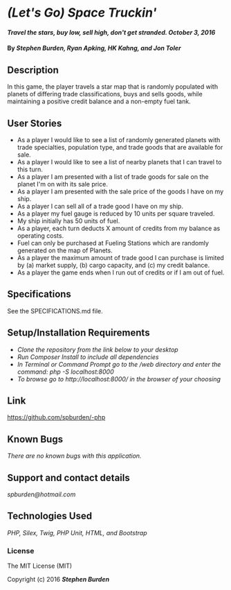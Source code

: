# _(Let's Go) Space Truckin'_

#### _Travel the stars, buy low, sell high, don't get stranded. October 3, 2016_

#### By _**Stephen Burden, Ryan Apking, HK Kahng, and Jon Toler**_

## Description
In this game, the player travels a star map that is randomly populated with planets of differing trade classifications, buys and sells goods, while maintaining a positive credit balance and a non-empty fuel tank.

## User Stories

* As a player I would like to see a list of randomly generated planets with trade specialties, population type, and trade goods that are available for sale.
* As a player I would like to see a list of nearby planets that I can travel to this turn.
* As a player I am presented with a list of trade goods for sale on the planet I'm on with its sale price.
* As a player I am presented with the sale price of the goods I have on my ship.
* As a player I can sell all of a trade good I have on my ship.
* As a player my fuel gauge is reduced by 10 units per square traveled.
* My ship initially has 50 units of fuel.
* As a player, each turn deducts X amount of credits from my balance as operating costs.
* Fuel can only be purchased at Fueling Stations which are randomly generated on the map of Planets.
* As a player the maximum amount of trade good I can purchase is limited by (a) market supply, (b) cargo capacity, and (c) my credit balance.
* As a player the game ends when I run out of credits or if I am out of fuel.


## Specifications
See the SPECIFICATIONS.md file.

## Setup/Installation Requirements
* _Clone the repository from the link below to your desktop_
* _Run Composer Install to include all dependencies_
* _In Terminal or Command Prompt go to the /web directory and enter the command: php -S localhost:8000_
* _To browse go to http://localhost:8000/ in the browser of your choosing_

## Link
https://github.com/spburden/-php

## Known Bugs
_There are no known bugs with this application._

## Support and contact details
_spburden@hotmail.com_

## Technologies Used
_PHP, Silex, Twig, PHP Unit, HTML, and Bootstrap_

### License
The MIT License (MIT)

Copyright (c) 2016 **_Stephen Burden_**
